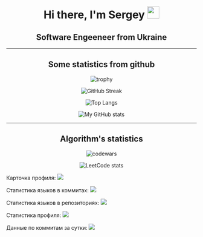 <h1 align="center">Hi there, I'm Sergey 
<img src="https://github.com/blackcater/blackcater/raw/main/images/Hi.gif" height="32"/></h1>
<h2 align="center">Software Engeeneer from Ukraine</h3>
<hr/>

<h2 align="center">Some statistics from github</h2>

<div align="center">
  
  ![trophy](https://github-profile-trophy.vercel.app/?username=ggazila)
  
</div>


<div align="center">

  ![GitHub Streak](https://github-readme-streak-stats.herokuapp.com/?user=ggazila)

</div>

<div align="center">

![Top Langs](https://github-readme-stats.vercel.app/api/top-langs/?username=ggazila)

</div>

<div align="center">

![My GitHub stats](https://github-readme-stats.vercel.app/api?username=ggazila)

</div>


<hr/>

<h2 align="center">Algorithm's statistics</h2>

<div align="center">

![codewars](https://www.codewars.com/users/ggazila/badges/small)

</div>

<div align="center">

![LeetCode stats](https://leetcode-stats-six.vercel.app/api?username=yevtushoksergey)

</div>

Карточка профиля: 
![](https://github-profile-summary-cards.vercel.app/api/cards/profile-details?username=ggazila&theme=solarized_dark)

Статистика языков в коммитах:
![](https://github-profile-summary-cards.vercel.app/api/cards/most-commit-language?username=ggazila&theme=solarized_dark)

Статистика языков в репозиториях:
![](https://github-profile-summary-cards.vercel.app/api/cards/repos-per-language?username=ggazila&theme=solarized_dark)

Статистика профиля:
![](https://github-profile-summary-cards.vercel.app/api/cards/stats?username=ggazila&theme=solarized_dark)

Данные по коммитам за сутки:
![](https://github-profile-summary-cards.vercel.app/api/cards/productive-time?username=ggazila&theme=solarized_dark)

